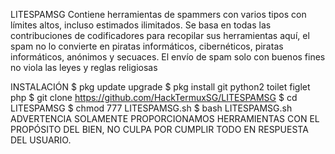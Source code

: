 LITESPAMSG
Contiene herramientas de spammers con varios tipos con límites altos, incluso estimados ilimitados. Se basa en todas las contribuciones de codificadores para recopilar sus herramientas aquí, el spam no lo convierte en piratas informáticos, cibernéticos, piratas informáticos, anónimos y secuaces. El envío de spam solo con buenos fines no viola las leyes y reglas religiosas

INSTALACIÓN
$ pkg update upgrade
$ pkg install git python2 toilet figlet php
$ git clone https://github.com/HackTermuxSG/LITESPAMSG
$ cd LITESPAMSG
$ chmod 777 LITESPAMSG.sh
$ bash LITESPAMSG.sh
ADVERTENCIA
SOLAMENTE PROPORCIONAMOS HERRAMIENTAS CON EL PROPÓSITO DEL BIEN, NO CULPA POR CUMPLIR TODO EN RESPUESTA DEL USUARIO.
